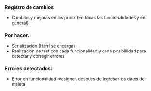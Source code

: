 ### Registro de cambios

- Cambios y mejoras en los prints (En todas las funcionalidades y en general)


### Por hacer.

- Serializacion (Harri se encarga)
- Realizacion de test con cada funcionalidad y cada posiblilidad para detectar y corregir errores



### Errores detectados:

- Error en funcionalidad reasignar, despues de ingresar los datos de maleta